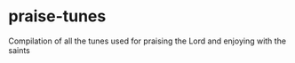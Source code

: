 # praise-tunes
Compilation of all the tunes used for praising the Lord and enjoying with the saints
